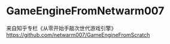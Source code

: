 # GameEngineFromNetwarm007
来自知乎专栏《从零开始手敲次世代游戏引擎》
 https://github.com/netwarm007/GameEngineFromScratch
